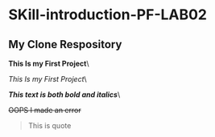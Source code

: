# SKill-introduction-PF-LAB02
## My Clone Respository
**This Is my First Project**\

*This Is my First Project*\

***This text is both bold and italics***\

~~OOPS I made an error~~

> This is quote
